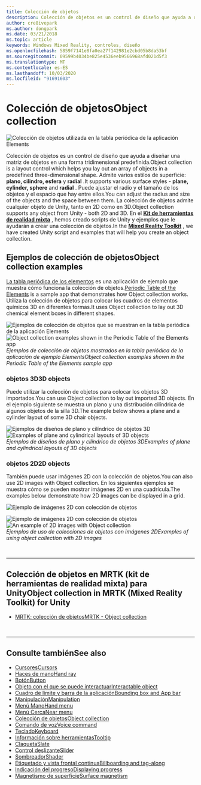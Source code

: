 ```yaml
---
title: Colección de objetos
description: Colección de objetos es un control de diseño que ayuda a diseñar una matriz de objetos en una forma tridimensional predefinida.
author: cre8ivepark
ms.author: dongpark
ms.date: 03/21/2018
ms.topic: article
keywords: Windows Mixed Reality, controles, diseño
ms.openlocfilehash: 5859f7141e8fa0ea27f142981e2cbd05b8da53bf
ms.sourcegitcommit: 09599b4034be825e4536eeb9566968afd021d5f3
ms.translationtype: MT
ms.contentlocale: es-ES
ms.lasthandoff: 10/03/2020
ms.locfileid: "91691603"
---
```

# <a name="object-collection"></a><span data-ttu-id="1f5b3-104">Colección de objetos</span><span class="sxs-lookup"><span data-stu-id="1f5b3-104">Object collection</span></span>

![Colección de objetos utilizada en la tabla periódica de la aplicación Elements](images/UX_Hero_ObjectCollection.jpg)<br>


<span data-ttu-id="1f5b3-106">Colección de objetos es un control de diseño que ayuda a diseñar una matriz de objetos en una forma tridimensional predefinida.</span><span class="sxs-lookup"><span data-stu-id="1f5b3-106">Object collection is a layout control which helps you lay out an array of objects in a predefined three-dimensional shape.</span></span> <span data-ttu-id="1f5b3-107">Admite varios estilos de superficie: **plano, cilindro, esfera** y **radial** .</span><span class="sxs-lookup"><span data-stu-id="1f5b3-107">It supports various surface styles - **plane, cylinder, sphere** and **radial** .</span></span> <span data-ttu-id="1f5b3-108">Puede ajustar el radio y el tamaño de los objetos y el espacio que hay entre ellos.</span><span class="sxs-lookup"><span data-stu-id="1f5b3-108">You can adjust the radius and size of the objects and the space between them.</span></span> <span data-ttu-id="1f5b3-109">La colección de objetos admite cualquier objeto de Unity, tanto en 2D como en 3D.</span><span class="sxs-lookup"><span data-stu-id="1f5b3-109">Object collection supports any object from Unity - both 2D and 3D.</span></span> <span data-ttu-id="1f5b3-110">En el **[Kit de herramientas de realidad mixta](https://microsoft.github.io/MixedRealityToolkit-Unity/Documentation/README_ObjectCollection.html)** , hemos creado scripts de Unity y ejemplos que le ayudarán a crear una colección de objetos.</span><span class="sxs-lookup"><span data-stu-id="1f5b3-110">In the **[Mixed Reality Toolkit](https://microsoft.github.io/MixedRealityToolkit-Unity/Documentation/README_ObjectCollection.html)** , we have created Unity script and examples that will help you create an object collection.</span></span>


## <a name="object-collection-examples"></a><span data-ttu-id="1f5b3-111">Ejemplos de colección de objetos</span><span class="sxs-lookup"><span data-stu-id="1f5b3-111">Object collection examples</span></span>

<span data-ttu-id="1f5b3-112">[La tabla periódica de los elementos](../develop/unity/periodic-table-of-the-elements.md) es una aplicación de ejemplo que muestra cómo funciona la colección de objetos.</span><span class="sxs-lookup"><span data-stu-id="1f5b3-112">[Periodic Table of the Elements](../develop/unity/periodic-table-of-the-elements.md) is a sample app that demonstrates how Object collection works.</span></span> <span data-ttu-id="1f5b3-113">Utiliza la colección de objetos para colocar los cuadros de elementos químicos 3D en diferentes formas.</span><span class="sxs-lookup"><span data-stu-id="1f5b3-113">It uses Object collection to lay out 3D chemical element boxes in different shapes.</span></span>

<span data-ttu-id="1f5b3-114">![Ejemplos de colección de objetos que se muestran en la tabla periódica de la aplicación Elements](images/periodictable-collections-1000px.jpg)</span><span class="sxs-lookup"><span data-stu-id="1f5b3-114">![Object collection examples shown in the Periodic Table of the Elements app](images/periodictable-collections-1000px.jpg)</span></span><br>
<span data-ttu-id="1f5b3-115">*Ejemplos de colección de objetos mostrados en la tabla periódica de la aplicación de ejemplo Elements*</span><span class="sxs-lookup"><span data-stu-id="1f5b3-115">*Object collection examples shown in the Periodic Table of the Elements sample app*</span></span>

### <a name="3d-objects"></a><span data-ttu-id="1f5b3-116">objetos 3D</span><span class="sxs-lookup"><span data-stu-id="1f5b3-116">3D objects</span></span>

<span data-ttu-id="1f5b3-117">Puede utilizar la colección de objetos para colocar los objetos 3D importados.</span><span class="sxs-lookup"><span data-stu-id="1f5b3-117">You can use Object collection to lay out imported 3D objects.</span></span> <span data-ttu-id="1f5b3-118">En el ejemplo siguiente se muestra un plano y una distribución cilíndrica de algunos objetos de la silla 3D.</span><span class="sxs-lookup"><span data-stu-id="1f5b3-118">The example below shows a plane and a cylinder layout of some 3D chair objects.</span></span>

<span data-ttu-id="1f5b3-119">![Ejemplos de diseños de plano y cilíndrico de objetos 3D](images/objectcollection-3dobjects-1000px.jpg)</span><span class="sxs-lookup"><span data-stu-id="1f5b3-119">![Examples of plane and cylindrical layouts of 3D objects](images/objectcollection-3dobjects-1000px.jpg)</span></span><br>
<span data-ttu-id="1f5b3-120">*Ejemplos de diseños de plano y cilíndrico de objetos 3D*</span><span class="sxs-lookup"><span data-stu-id="1f5b3-120">*Examples of plane and cylindrical layouts of 3D objects*</span></span>

### <a name="2d-objects"></a><span data-ttu-id="1f5b3-121">objetos 2D</span><span class="sxs-lookup"><span data-stu-id="1f5b3-121">2D objects</span></span>

<span data-ttu-id="1f5b3-122">También puede usar imágenes 2D con la colección de objetos.</span><span class="sxs-lookup"><span data-stu-id="1f5b3-122">You can also use 2D images with Object collection.</span></span> <span data-ttu-id="1f5b3-123">En los siguientes ejemplos se muestra cómo se pueden mostrar imágenes 2D en una cuadrícula.</span><span class="sxs-lookup"><span data-stu-id="1f5b3-123">The examples below demonstrate how 2D images can be displayed in a grid.</span></span>

![Ejemplo de imágenes 2D con colección de objetos](images/940px-layout-3dobjects-3.jpg)

<span data-ttu-id="1f5b3-125">![Ejemplo de imágenes 2D con colección de objetos](images/940px-layout-2dimages.jpg)</span><span class="sxs-lookup"><span data-stu-id="1f5b3-125">![An example of 2D images with Object collection](images/940px-layout-2dimages.jpg)</span></span><br>
<span data-ttu-id="1f5b3-126">*Ejemplos de uso de colecciones de objetos con imágenes 2D*</span><span class="sxs-lookup"><span data-stu-id="1f5b3-126">*Examples of using object collection with 2D images*</span></span>

<br>

---

## <a name="object-collection-in-mrtk-mixed-reality-toolkit-for-unity"></a><span data-ttu-id="1f5b3-127">Colección de objetos en MRTK (kit de herramientas de realidad mixta) para Unity</span><span class="sxs-lookup"><span data-stu-id="1f5b3-127">Object collection in MRTK (Mixed Reality Toolkit) for Unity</span></span>

* [<span data-ttu-id="1f5b3-128">MRTK: colección de objetos</span><span class="sxs-lookup"><span data-stu-id="1f5b3-128">MRTK - Object collection</span></span>](https://microsoft.github.io/MixedRealityToolkit-Unity/Documentation/README_ObjectCollection.html)


<br>

---


## <a name="see-also"></a><span data-ttu-id="1f5b3-129">Consulte también</span><span class="sxs-lookup"><span data-stu-id="1f5b3-129">See also</span></span>

* [<span data-ttu-id="1f5b3-130">Cursores</span><span class="sxs-lookup"><span data-stu-id="1f5b3-130">Cursors</span></span>](cursors.md)
* [<span data-ttu-id="1f5b3-131">Haces de mano</span><span class="sxs-lookup"><span data-stu-id="1f5b3-131">Hand ray</span></span>](point-and-commit.md)
* [<span data-ttu-id="1f5b3-132">Botón</span><span class="sxs-lookup"><span data-stu-id="1f5b3-132">Button</span></span>](button.md)
* [<span data-ttu-id="1f5b3-133">Objeto con el que se puede interactuar</span><span class="sxs-lookup"><span data-stu-id="1f5b3-133">Interactable object</span></span>](interactable-object.md)
* [<span data-ttu-id="1f5b3-134">Cuadro de límite y barra de la aplicación</span><span class="sxs-lookup"><span data-stu-id="1f5b3-134">Bounding box and App bar</span></span>](app-bar-and-bounding-box.md)
* [<span data-ttu-id="1f5b3-135">Manipulación</span><span class="sxs-lookup"><span data-stu-id="1f5b3-135">Manipulation</span></span>](direct-manipulation.md)
* [<span data-ttu-id="1f5b3-136">Menú Mano</span><span class="sxs-lookup"><span data-stu-id="1f5b3-136">Hand menu</span></span>](hand-menu.md)
* [<span data-ttu-id="1f5b3-137">Menú Cerca</span><span class="sxs-lookup"><span data-stu-id="1f5b3-137">Near menu</span></span>](near-menu.md)
* [<span data-ttu-id="1f5b3-138">Colección de objetos</span><span class="sxs-lookup"><span data-stu-id="1f5b3-138">Object collection</span></span>](object-collection.md)
* [<span data-ttu-id="1f5b3-139">Comando de voz</span><span class="sxs-lookup"><span data-stu-id="1f5b3-139">Voice command</span></span>](voice-input.md)
* [<span data-ttu-id="1f5b3-140">Teclado</span><span class="sxs-lookup"><span data-stu-id="1f5b3-140">Keyboard</span></span>](keyboard.md)
* [<span data-ttu-id="1f5b3-141">Información sobre herramientas</span><span class="sxs-lookup"><span data-stu-id="1f5b3-141">Tooltip</span></span>](tooltip.md)
* [<span data-ttu-id="1f5b3-142">Claqueta</span><span class="sxs-lookup"><span data-stu-id="1f5b3-142">Slate</span></span>](slate.md)
* [<span data-ttu-id="1f5b3-143">Control deslizante</span><span class="sxs-lookup"><span data-stu-id="1f5b3-143">Slider</span></span>](slider.md)
* [<span data-ttu-id="1f5b3-144">Sombreador</span><span class="sxs-lookup"><span data-stu-id="1f5b3-144">Shader</span></span>](shader.md)
* [<span data-ttu-id="1f5b3-145">Etiquetado y vista frontal continua</span><span class="sxs-lookup"><span data-stu-id="1f5b3-145">Billboarding and tag-along</span></span>](billboarding-and-tag-along.md)
* [<span data-ttu-id="1f5b3-146">Indicación del progreso</span><span class="sxs-lookup"><span data-stu-id="1f5b3-146">Displaying progress</span></span>](progress.md)
* [<span data-ttu-id="1f5b3-147">Magnetismo de superficie</span><span class="sxs-lookup"><span data-stu-id="1f5b3-147">Surface magnetism</span></span>](surface-magnetism.md)
